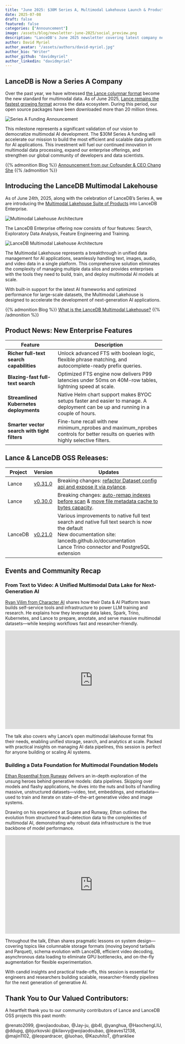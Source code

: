 ```yaml
---
title: "June 2025: $30M Series A, Multimodal Lakehouse Launch & Product Updates"
date: 2025-07-08
draft: false
featured: false
categories: ["Announcement"]
image: /assets/blog/newsletter-june-2025/social_preview.png
description: "LanceDB's June 2025 newsletter covering latest company news, product updates, open source releases, and community highlights."
author: David Myriel
author_avatar: "/assets/authors/david-myriel.jpg"
author_bio: "Writer"
author_github: "davidmyriel"
author_linkedin: "davidmyriel"
---
```


## LanceDB is Now a Series A Company

Over the past year, we have witnessed [the Lance columnar format](https://lancedb.com) become the new standard for multimodal data. As of June 2025, [Lance remains the fastest growing format](https://github.com/lancedb/lance) across the data ecosystem. During this period, our open source packages have been downloaded more than 20 million times. 

![Series A Funding Announcement](/assets/blog/series-a-funding/preview-image.png)

This milestone represents a significant validation of our vision to democratize multimodal AI development. The $30M Series A funding will accelerate our mission to build the most efficient and scalable data platform for AI applications. This investment will fuel our continued innovation in multimodal data processing, expand our enterprise offerings, and strengthen our global community of developers and data scientists.

{{% admonition Blog %}}
[Announcement from our Cofounder & CEO Chang She](https://lancedb.com/blog/series-a-funding/)
{{% /admonition %}}

## Introducing the LanceDB Multimodal Lakehouse

As of June 24th, 2025, along with the celebration of LanceDB’s Series A, we are introducing the [Multimodal Lakehouse Suite of Products](https://lancedb.com/multimodal-lakehouse.html) into LanceDB Enterprise. 

![Multimodal Lakehouse Architecture](/assets/blog/multimodal-lakehouse/lancedb-enterprise.png)

The LanceDB Enterprise offering now consists of four features: Search, Exploratory Data Analysis, Feature Engineering and Training.

![LanceDB Multimodal Lakehouse Architecture](/assets/blog/multimodal-lakehouse/preview-image.png)

The Multimodal Lakehouse represents a breakthrough in unified data management for AI applications, seamlessly handling text, images, audio, and video data in a single platform. This comprehensive solution eliminates the complexity of managing multiple data silos and provides enterprises with the tools they need to build, train, and deploy multimodal AI models at scale. 

With built-in support for the latest AI frameworks and optimized performance for large-scale datasets, the Multimodal Lakehouse is designed to accelerate the development of next-generation AI applications.

{{% admonition Blog %}}
[What is the LanceDB Multimodal Lakehouse?](https://lancedb.com/blog/multimodal-lakehouse/)
{{% /admonition %}}

## Product News: New Enterprise Features

| Feature | Description |
|---------|-------------|
| **Richer full-text search capabilities** | Unlock advanced FTS with boolean logic, flexible phrase matching, and autocomplete-ready prefix queries. |
| **Blazing-fast full-text search** | Optimized FTS engine now delivers P99 latencies under 50ms on 40M-row tables, lightning speed at scale. |
| **Streamlined Kubernetes deployments** | Native Helm chart support makes BYOC setups faster and easier to manage. A deployment can be up and running in a couple of hours. |
| **Smarter vector search with tight filters** | Fine-tune recall with new minimum_nprobes and maximum_nprobes controls for better results on queries with highly selective filters. |

## Lance & LanceDB OSS Releases:

| Project | Version | Updates |
|---------|---------|----------|
| Lance | [v0.31.0](https://github.com/lancedb/lance/releases/tag/v0.31.0) | Breaking changes: [refactor Dataset config api and expose it via pylance](https://github.com/lancedb/lance/pull/4041). |
| Lance | [v0.30.0](https://github.com/lancedb/lance/releases/tag/v0.30.0) | Breaking changes: [auto-remap indexes before scan](https://github.com/lancedb/lance/pull/3971) & [move file metadata cache to bytes capacity](https://github.com/lancedb/lance/pull/3949). |
| LanceDB | [v0.21.0](https://github.com/lancedb/lancedb/releases/tag/v0.21.0) | Various improvements to native full text search and native full text search is now the default <br> New documentation site: lancedb.github.io/documentation <br> Lance Trino connector and PostgreSQL extension|

## Events and Community Recap

### From Text to Video: A Unified Multimodal Data Lake for Next-Generation AI

[Ryan Vilim from Character AI](https://character.ai) shares how their Data & AI Platform team builds self-service tools and infrastructure to power LLM training and research. He explains how they leverage data lakes, Spark, Trino, Kubernetes, and Lance to prepare, annotate, and serve massive multimodal datasets—while keeping workflows fast and researcher-friendly.

<iframe width="560" height="315" src="https://www.youtube.com/embed/P6GdGMvZG74?si=9WU7pjSNOp5l_iu5" title="YouTube video player" frameborder="0" allow="accelerometer; autoplay; clipboard-write; encrypted-media; gyroscope; picture-in-picture; web-share" referrerpolicy="strict-origin-when-cross-origin" allowfullscreen></iframe>

The talk also covers why Lance’s open multimodal lakehouse format fits their needs, enabling unified storage, search, and analytics at scale. Packed with practical insights on managing AI data pipelines, this session is perfect for anyone building or scaling AI systems.

### Building a Data Foundation for Multimodal Foundation Models

[Ethan Rosenthal from Runway](https://runwayml.com) delivers an in-depth exploration of the unsung heroes behind generative models: data pipelines. Skipping over models and flashy applications, he dives into the nuts and bolts of handling massive, unstructured datasets—video, text, embeddings, and metadata—used to train and iterate on state-of-the-art generative video and image systems. 

Drawing on his experience at Square and Runway, Ethan outlines the evolution from structured fraud-detection data to the complexities of multimodal AI, demonstrating why robust data infrastructure is the true backbone of model performance.

<iframe width="560" height="315" src="https://www.youtube.com/embed/6kf58xD5s3Q?si=OcRRt-dWPU3TM7SR" title="YouTube video player" frameborder="0" allow="accelerometer; autoplay; clipboard-write; encrypted-media; gyroscope; picture-in-picture; web-share" referrerpolicy="strict-origin-when-cross-origin" allowfullscreen></iframe>

Throughout the talk, Ethan shares pragmatic lessons on system design—covering topics like columnable storage formats (moving beyond tarballs and Parquet), schema evolution with LanceDB, efficient video decoding, asynchronous data loading to eliminate GPU bottlenecks, and on-the-fly augmentation for flexible experimentation. 

With candid insights and practical trade-offs, this session is essential for engineers and researchers building scalable, researcher-friendly pipelines for the next generation of generative AI.

## Thank You to Our Valued Contributors:

A heartfelt thank you to our community contributors of Lance and LanceDB OSS projects this past month:

@renato2099, @wojiaodoubao, @Jay-ju, @b4l, @yanghua, @HaochengLIU, @ddupg, @bjurkovski  @kilavvy@wojiaodoubao, @leaves12138, @majin1102, @leopardracer, @luohao, @KazuhitoT, @frankliee

